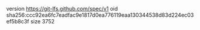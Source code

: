 version https://git-lfs.github.com/spec/v1
oid sha256:ccc92ea6fc7eadfac9e1817d0ea776119eaa130344538d83d224ec03ef5b8c3f
size 3752
